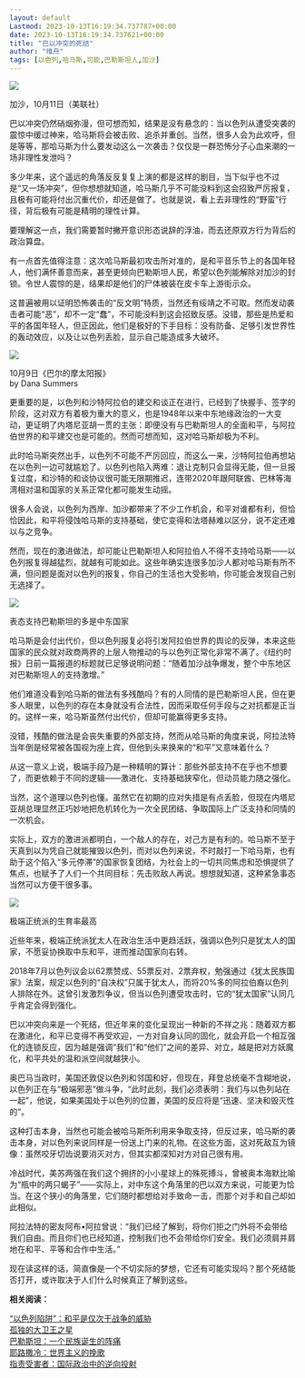 ```yaml
---
layout: default
Lastmod: 2023-10-13T16:19:34.737787+00:00
date: 2023-10-13T16:19:34.737621+00:00
title: "巴以冲突的死结"
author: "维舟"
tags: [以色列,哈马斯,可能,巴勒斯坦人,加沙]
---
```


![](https://images.weserv.nl/?url=https%3A//mmbiz.qpic.cn/sz_mmbiz_png/a5gPZh3sTSuXADw70FLgFu6KLtd3V4ZnRsMKd0fKUicPUoFe8eaYnXyK3Iu2HNZq5BGeIKf49tj10zZ0HBAZk8Q/640%3Fwx_fmt%3Dpng)

加沙，10月11日（美联社）

巴以冲突仍然硝烟弥漫，但可想而知，结果是没有悬念的：当以色列从遭受突袭的震惊中缓过神来，哈马斯将会被击败、追杀并重创。当然，很多人会为此欢呼，但是等等，那哈马斯为什么要发动这么一次袭击？仅仅是一群恐怖分子心血来潮的一场非理性发泄吗？

多少年来，这个遥远的角落反反复复上演的都是这样的剧目，当下似乎也不过是“又一场冲突”，但你想想就知道，哈马斯几乎不可能没料到这会招致严厉报复，且极有可能将付出沉重代价，却还是做了。也就是说，看上去非理性的“野蛮”行径，背后极有可能是精明的理性计算。  

要理解这一点，我们需要暂时撇开意识形态说辞的浮油，而去还原双方行为背后的政治算盘。  

有一点首先值得注意：这次哈马斯最初攻击所对准的，是和平音乐节上的各国年轻人，他们满怀善意而来，甚至更倾向巴勒斯坦人民，希望以色列能解除对加沙的封锁。令世人震惊的是，结果却是他们的尸体被装在皮卡车上游街示众。

这普遍被用以证明恐怖袭击的“反文明”特质，当然还有绥靖之不可取。然而发动袭击者可能“恶”，却不一定“蠢”，不可能没料到这会招致反感。没错，那些是热爱和平的各国年轻人，但正因此，他们是极好的下手目标：没有防备、足够引发世界性的轰动效应，以及让以色列丢脸，显示自己能造成多大破坏。

![](https://images.weserv.nl/?url=https%3A//mmbiz.qpic.cn/sz_mmbiz_jpg/a5gPZh3sTSsAZNqwiaLf8j96TXHV7fMEcmz08Aexzr0HMNlbCP7BGNuV3eGRjFkn1PZibPkpciaA1KoWVia6ibRM5mA/640%3Fwx_fmt%3Djpeg)

10月9日《巴尔的摩太阳报》  
by Dana Summers  

更重要的是，以色列和沙特阿拉伯的建交和谈正在进行，已经到了快握手、签字的阶段，这对双方有着极为重大的意义，也是1948年以来中东地缘政治的一大变动，更证明了内塔尼亚胡一贯的主张：即便没有与巴勒斯坦人的全面和平，与阿拉伯世界的和平建交也是可能的。然而可想而知，这对哈马斯却极为不利。

此时哈马斯突然出手，以色列不可能不严厉回应，而这么一来，沙特阿拉伯再想站在以色列一边可就尴尬了。以色列也陷入两难：退让克制只会显得无能，但一旦报复过度，和沙特的和谈协议很可能无限期推迟，连带2020年跟阿联酋、巴林等海湾相对温和国家的关系正常化都可能发生动摇。

很多人会说，以色列为西岸、加沙都带来了不少工作机会，和平对谁都有利，但恰恰因此，和平将侵蚀哈马斯的支持基础，使它变得和法塔赫难以区分，说不定还难以与之竞争。

然而，现在的激进做法，却可能让巴勒斯坦人和阿拉伯人不得不支持哈马斯——以色列报复得越猛烈，就越有可能如此。这些年确实连很多加沙人都对哈马斯有所不满，但问题是面对以色列的报复，你自己的生活也大受影响，你可能会发现自己别无选择了。

![](https://images.weserv.nl/?url=https%3A//mmbiz.qpic.cn/sz_mmbiz_jpg/a5gPZh3sTSsAZNqwiaLf8j96TXHV7fMEcRP7Eo3vLjO9oPXAAGYD0t3c3wqW45s8plOAtYGy2c6WRvtAQeP3fQQ/640%3Fwx_fmt%3Djpeg)

表态支持巴勒斯坦的多是中东国家

哈马斯是会付出代价，但以色列报复必将引发阿拉伯世界的舆论的反弹，本来这些国家的民众就对政商两界的上层人物推动的与以色列正常化非常不满了。《纽约时报》日前一篇报道的标题就已足够说明问题：“随着加沙战争爆发，整个中东地区对巴勒斯坦人的支持激增。”

他们难道没看到哈马斯的做法有多残酷吗？有的人同情的是巴勒斯坦人民，但在更多人眼里，以色列的存在本身就没有合法性，因而采取任何手段与之对抗都是正当的。这样一来，哈马斯虽然付出代价，但却可能赢得更多支持。

没错，残酷的做法是会丧失重要的外部支持，然而从哈马斯的角度来说，阿拉法特当年倒是经常被各国视为座上宾，但他到头来换来的“和平”又意味着什么？

从这一意义上说，极端手段乃是一种精明的算计：那些外部支持不在乎也不想要了，而更依赖于不同的逻辑——激进化、支持基础狭窄化，但动员能力随之强化。

当然，这个道理以色列也懂。虽然它在初期的应对失措是有点丢脸，但现在内塔尼亚胡总理显然正巧妙地把危机转化为一次全民团结、争取国际上广泛支持和同情的一次机会。

实际上，双方的激进派都明白，一个敌人的存在，对己方是有利的。哈马斯不至于天真到以为凭自己就能摧毁以色列，而对以色列来说，不时敲打一下哈马斯，也有助于这个陷入“多元停滞”的国家恢复团结，为社会上的一切共同焦虑和恐惧提供了焦点，也赋予了人们一个共同目标：先击败敌人再说。想想就知道，这种紧急事态当然可以方便干很多事。  

![](https://images.weserv.nl/?url=https%3A//mmbiz.qpic.cn/sz_mmbiz_jpg/a5gPZh3sTSsAZNqwiaLf8j96TXHV7fMEcd1sxDckUFJCHF7Hiaia1SDickchm8SME5wcjLSKmIlwqkPgNN9icP8RzEg/640%3Fwx_fmt%3Djpeg)

极端正统派的生育率最高  

近些年来，极端正统派犹太人在政治生活中更趋活跃，强调以色列只是犹太人的国家，不愿妥协换取中东和平，进而推动国家向右转。

2018年7月以色列议会以62票赞成、55票反对、2票弃权，勉强通过《犹太民族国家》法案，规定以色列的“自决权”只属于犹太人，而将20%多的阿拉伯裔以色列人排除在外。这曾引发激烈争议，但当以色列遭受攻击时，它的“犹太国家”认同几乎肯定会得到强化。

巴以冲突向来是一个死结，但近年来的变化呈现出一种新的不祥之兆：随着双方都在激进化，和平已变得不再受欢迎，一方对自身认同的固化，就会开启一个相互强化的连锁反应，因为越是强调“我们”和“他们”之间的差异、对立，越是把对方妖魔化，和平共处的温和派空间就越狭小。

奥巴马当政时，美国还敦促以色列和邻国和好，但现在，拜登总统毫不含糊地说，以色列正在与“极端邪恶”做斗争，“此时此刻，我们必须表明：我们与以色列站在一起”，他说，如果美国处于以色列的位置，美国的反应将是“迅速、坚决和毁灭性的”。

这种打击本身，当然也可能会被哈马斯所利用来争取支持，但反过来，哈马斯的袭击本身，对以色列来说同样是一份送上门来的礼物。在这些方面，这对死敌互为镜像：虽然咬牙切齿说要消灭对方，但其实都深知对方对自己很有用。

冷战时代，美苏两强在我们这个拥挤的小小星球上的殊死搏斗，曾被奥本海默比喻为“瓶中的两只蝎子”——实际上，对中东这个角落里的巴以双方来说，可能更为恰当。在这个狭小的角落里，它们随时都想给对手致命一击，而那个对手和自己却如此相似。

阿拉法特的密友阿布•阿拉曾说：“我们已经了解到，将你们拒之门外将不会带给我们自由。而且你们也已经知道，控制我们也不会带给你们安全。我们必须肩并肩地在和平、平等和合作中生活。” 

现在读这样的话，简直像是一个不切实际的梦想，它还有可能实现吗？那个死结能否打开，或许取决于人们什么时候真正了解到这些。

**相关阅读：**

[“以色列陷阱”：和平是仅次于战争的威胁](http://mp.weixin.qq.com/s?__biz=MzA3OTg4MzY1Mg==&mid=2651613016&idx=1&sn=7c4d6c9a0878466517c00e76ec68ec08&chksm=84547bb3b323f2a5ed3d6ae77138130526047465442357c6f4c93fbddf8d511d3857d2df5404&scene=21#wechat_redirect)  
[孤独的大卫王之星](http://mp.weixin.qq.com/s?__biz=MzA3OTg4MzY1Mg==&mid=2651613131&idx=1&sn=884210b44c3a6b921dd6e6935e97c8ea&chksm=84547b20b323f236630e7765091377fbd1ad66575e855031bf3258d1765aa3da307d542aa523&scene=21#wechat_redirect)  
[巴勒斯坦：一个民族诞生的阵痛](http://mp.weixin.qq.com/s?__biz=MzA3OTg4MzY1Mg==&mid=2651613035&idx=1&sn=ac4437bbbd40e7b5259783f0d630db72&chksm=84547b80b323f2967039ead107ec03989ccdbfab664f32268a2cbaa25732aad77ae6b179d246&scene=21#wechat_redirect)  
[耶路撒冷：世界主义的挽歌](http://mp.weixin.qq.com/s?__biz=MzA3OTg4MzY1Mg==&mid=2651613050&idx=1&sn=89567ffdff44c330fa48257e4671b921&chksm=84547b91b323f28718b46dd838ca03b5552f96c538cefb8f74d5864836fd30e171b353c251df&scene=21#wechat_redirect)  
[指责受害者：国际政治中的逆向投射](http://mp.weixin.qq.com/s?__biz=MzA3OTg4MzY1Mg==&mid=2651596648&idx=1&sn=7124bd1acd61c367ddcdd83d3ef88f69&chksm=84543b83b323b295ebf843eca293cf1636ece86378d2314c75c9a45fa9898b787fb7c8bcde09&scene=21#wechat_redirect)

